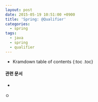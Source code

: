 ```yaml
---
layout: post
date: 2015-05-19 10:51:00 +0900
title: 'Spring: @Qualifier'
categories:
  - spring
tags:
  - java
  - spring
  - qualifier
---
```


* Kramdown table of contents
{:toc .toc}

#### 관련 문서

-

ㅇ
